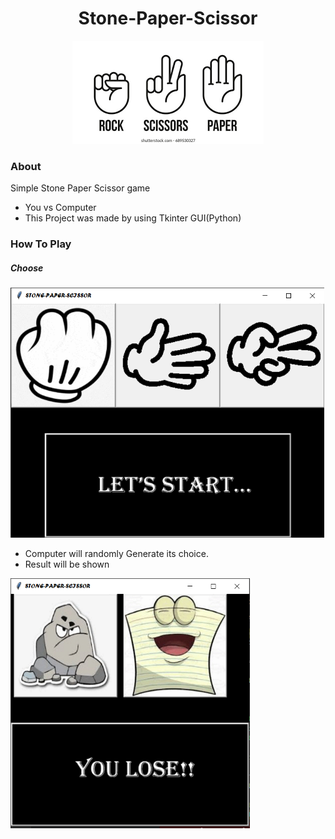<h1 align="center"> Stone-Paper-Scissor </h1>
<p align="center"><a target="_blank" rel="noopener noreferrer" href="https://github.com/ritika-pal/Stone-Paper-Scissor/blob/main/Images/icon.png"><img src="https://github.com/ritika-pal/Stone-Paper-Scissor/blob/main/Images/icon.png" style="max-width:100%;"></a>
</p>
<h3>About</h3>
<p>Simple Stone Paper Scissor game</p>
<ul>
<li>You vs Computer</li>
<li>This Project was made by using Tkinter GUI(Python)</li>
</ul>

<h3>How To Play</h3>
<h5>Choose</h5>
<p>
<a target="_blank" rel="noopener noreferrer" href="https://github.com/ritika-pal/Stone-Paper-Scissor/blob/main/Images/choose.png"><img height="400px" src="https://github.com/ritika-pal/Stone-Paper-Scissor/blob/main/Images/choose.png" style="max-width:100%;"></a>
</p>
<ul>
<li>Computer will randomly Generate its choice.</li>
<li>Result will be shown</li>
</ul>
<p>
<a target="_blank" rel="noopener noreferrer" href="https://github.com/ritika-pal/Stone-Paper-Scissor/blob/main/Images/result.png"><img height="400px" src="https://github.com/ritika-pal/Stone-Paper-Scissor/blob/main/Images/result.png" style="max-width:100%;"></a>
</p>

